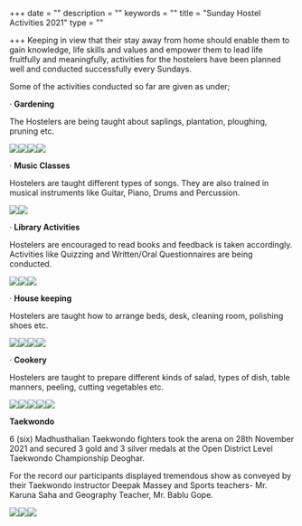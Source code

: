 +++
date = ""
description = ""
keywords = ""
title = "Sunday Hostel Activities 2021"
type = ""

+++
Keeping in view that their stay away from home should enable them to gain knowledge, life skills and values and empower them to lead life fruitfully and meaningfully, activities for the hostelers have been planned well and conducted successfully every Sundays.

Some of the activities conducted so far are given as under;

· **Gardening**

The Hostelers are being taught about saplings, plantation, ploughing, pruning etc.

![](/uploads/2021/12/13/whatsapp-image-2021-12-13-at-10-20-22-am-1.jpeg)![](/uploads/2021/12/13/whatsapp-image-2021-12-09-at-2-43-05-pm-1.jpeg)![](/uploads/2021/12/13/whatsapp-image-2021-12-13-at-10-20-23-am-1.jpeg)![](/uploads/2021/12/13/whatsapp-image-2021-12-09-at-2-43-13-pm.jpeg)

· **Music Classes**

Hostelers are taught different types of songs. They are also trained in musical instruments like Guitar, Piano, Drums and Percussion.

![](/uploads/2021/12/13/whatsapp-image-2021-12-13-at-10-20-20-am.jpeg)![](/uploads/2021/12/13/whatsapp-image-2021-12-13-at-10-20-19-am-1.jpeg)

· **Library Activities**

Hostelers are encouraged to read books and feedback is taken accordingly. Activities like Quizzing and Written/Oral Questionnaires are being conducted.

![](/uploads/2021/12/13/whatsapp-image-2021-12-13-at-10-20-23-am.jpeg)![](/uploads/2021/12/13/whatsapp-image-2021-12-13-at-10-20-21-am.jpeg)![](/uploads/2021/12/13/whatsapp-image-2021-12-13-at-10-20-24-am.jpeg)

· **House keeping**

Hostelers are taught how to arrange beds, desk, cleaning room, polishing shoes etc.

![](/uploads/2021/12/13/whatsapp-image-2021-12-13-at-10-20-20-am-1.jpeg)![](/uploads/2021/12/13/whatsapp-image-2021-12-09-at-2-43-02-pm-2.jpeg)![](/uploads/2021/12/13/whatsapp-image-2021-12-09-at-2-43-04-pm.jpeg)![](/uploads/2021/12/13/whatsapp-image-2021-12-13-at-10-20-23-am-3.jpeg)

· **Cookery**

Hostelers are taught to prepare different kinds of salad, types of dish, table manners, peeling, cutting vegetables etc.

![](/uploads/2021/12/13/whatsapp-image-2021-12-13-at-10-20-22-am.jpeg)![](/uploads/2021/12/13/whatsapp-image-2021-12-12-at-11-29-49-am.jpeg)![](/uploads/2021/12/13/whatsapp-image-2021-12-09-at-2-43-12-pm.jpeg)![](/uploads/2021/12/13/whatsapp-image-2021-12-13-at-10-20-23-am-2.jpeg)![](/uploads/2021/12/13/whatsapp-image-2021-12-09-at-2-43-02-pm-1.jpeg)

**Taekwondo**

6 (six) Madhusthalian Taekwondo fighters took the arena on 28th November 2021 and secured 3 gold and 3 silver medals at the Open District Level Taekwondo Championship Deoghar.

For the record our participants displayed tremendous show as conveyed by their Taekwondo instructor Deepak Massey and Sports teachers- Mr. Karuna Saha and Geography Teacher, Mr. Bablu Gope.

![](/uploads/2021/12/13/whatsapp-image-2021-12-09-at-2-38-06-pm.jpeg)![](/uploads/2021/12/13/whatsapp-image-2021-12-09-at-2-38-07-pm-1.jpeg)![](/uploads/2021/12/13/whatsapp-image-2021-12-09-at-2-38-11-pm.jpeg)